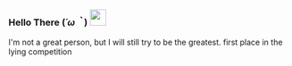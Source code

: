### Hello There (*´ω｀*) <a href='https://www.bacotan-wibu.com'><img src="https://github.com/TheDudeThatCode/TheDudeThatCode/blob/master/Assets/Hi.gif" width="29px"></a>

I'm not a great person, but I will still try to be the greatest. 
first place in the lying competition
